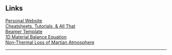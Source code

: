 ## Links
<a href="https://dbasusarkar.github.io">Personal Website</a> </br>
<a href="https://dbasusarkar.github.io/cheatsheets-tutorials-and-all-that-github/cheatsheets-tutorials-and-all-that.html">Cheatsheets, Tutorials, & All That</a> </br>
<a href="https://github.com/dbasusarkar/beamer-template"> Beamer Template </a> </br>
<a href="https://github.com/dbasusarkar/1d-material-balance-equation"> 1D Material Balance Equation </a> </br>
<a href="https://github.com/dbasusarkar/nonthermal-loss-of-martian-atmosphere"> Non-Thermal Loss of Martian Atmosphere </a> </br>

----
